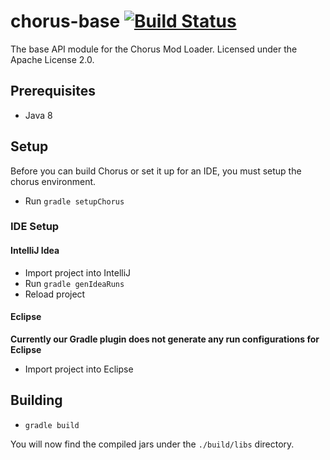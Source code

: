 chorus-base [![Build Status](http://modmuss50.me:8080/job/Chorus/job/Chorus-Base/badge/icon)](http://modmuss50.me:8080/job/Chorus/job/Chorus-Base/)
===========

The base API module for the Chorus Mod Loader. Licensed under the Apache License 2.0.

## Prerequisites

- Java 8

## Setup

Before you can build Chorus or set it up for an IDE, you must setup the chorus environment.

- Run `gradle setupChorus`

### IDE Setup

#### IntelliJ Idea

- Import project into IntelliJ
- Run `gradle genIdeaRuns`
- Reload project

#### Eclipse

**Currently our Gradle plugin does not generate any run configurations for Eclipse**

- Import project into Eclipse

## Building

- `gradle build`

You will now find the compiled jars under the `./build/libs` directory.
